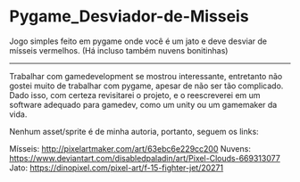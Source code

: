 # Pygame_Desviador-de-Misseis
 
Jogo simples feito em pygame onde você é um jato e deve desviar de mísseis vermelhos. (Há incluso também nuvens bonitinhas)

------

Trabalhar com gamedevelopment se mostrou interessante, entretanto não gostei muito de trabalhar com pygame, apesar de não ser tão complicado.
Dado isso, com certeza revisitarei o projeto, e o reescreverei em um software adequado para gamedev, como um unity ou um gamemaker da vida.

Nenhum asset/sprite é de minha autoria, portanto, seguem os links:

Mísseis: http://pixelartmaker.com/art/63ebc6e229cc200
Nuvens: https://www.deviantart.com/disabledpaladin/art/Pixel-Clouds-669313077
Jato: https://dinopixel.com/pixel-art/f-15-fighter-jet/20271
